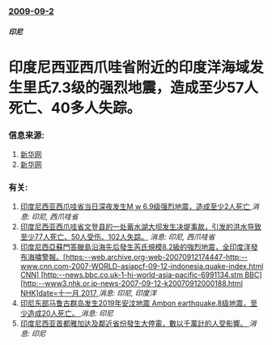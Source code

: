 ### [2009-09-2](/news/2009/09/2/index.md)

##### 印尼
# 印度尼西亚西爪哇省附近的印度洋海域发生里氏7.3级的强烈地震，造成至少57人死亡、40多人失踪。




### 信息来源:

1. [新华网](http://news.xinhuanet.com/world/2009-09/03/content_11986719.htm)
2. [新华网](http://news.xinhuanet.com/world/2009-09/03/content_11992536.htm)

### 有关:

1. [印度尼西亚西爪哇省当日深夜发生M w 6.9级强烈地震，造成至少2人死亡 ](/news/2017/12/15/印度尼西亚西爪哇省当日深夜发生M-w-69级强烈地震-造成至少2人死亡.md) _消息: 印尼, 西爪哇省_
2. [印度尼西亚西爪哇省文登县的一处蓄水湖大坝发生决堤事故，引发的洪水导致至少77人死亡、50人受伤、102人失踪。](/news/2009/03/27/印度尼西亚西爪哇省文登县的一处蓄水湖大坝发生决堤事故-引发的洪水导致至少77人死亡-50人受伤-102人失踪.md) _消息: 印尼, 西爪哇省_
3. [印度尼西亞蘇門答臘島沿海先后發生芮氏規模8.2級的強烈地震，全印度洋發布海嘯警報。[https:--web.archive.org-web-20070912174447-http:--www.cnn.com-2007-WORLD-asiapcf-09-12-indonesia.quake-index.html CNN] [http:--news.bbc.co.uk-1-hi-world-asia-pacific-6991134.stm BBC] [http:--www3.nhk.or.jp-news-2007-09-12-k20070912000188.html NHK]date=十一月 2017 ](/news/2007/09/12/印度尼西亞蘇門答臘島沿海先后發生芮氏規模82級的強烈地震-全印度洋發布海嘯警報-https-webarchiv.md) _消息: 印尼, 印度洋_
4. [印尼东部马鲁古群岛发生2019年安汶地震 Ambon earthquake.8级地震，至少造成20人死亡。 ](/news/2019/09/26/印尼东部马鲁古群岛发生2019年安汶地震-Ambon-earthquake8级地震-至少造成20人死亡.md) _消息: 印尼_
5. [印度尼西亚首都雅加达及鄰近省份發生大停電，數以千萬計的人受影響。 ](/news/2019/08/4/印度尼西亚首都雅加达及鄰近省份發生大停電-數以千萬計的人受影響.md) _消息: 印尼_
